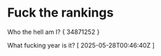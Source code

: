 # Fuck the rankings

Who the hell am I?
{ 34871252 }

What fucking year is it?
[ 2025-05-28T00:46:40Z ]
